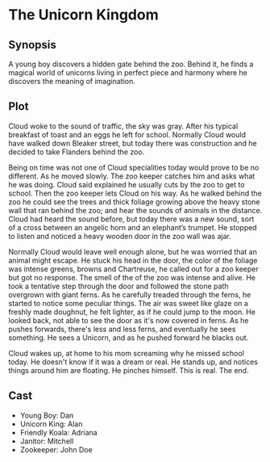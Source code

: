 # The Unicorn Kingdom

## Synopsis

A young boy discovers a hidden gate behind the zoo.
Behind it, he finds a magical world of unicorns living in perfect piece and harmony where he discovers the meaning of imagination.

## Plot

Cloud woke to the sound of traffic, the sky was gray.
After his typical breakfast of toast and an eggs he left for school.
Normally Cloud would have walked down Bleaker street, but today there was construction and he decided to take Flanders behind the zoo.

Being on time was not one of Cloud specialities today would prove to be no different.
As he moved slowly. The zoo keeper catches him and asks what he was doing. Cloud said explained he usually cuts by the zoo to get to school. Then the zoo keeper lets Cloud on his way.
As he walked behind the zoo he could see the trees and thick foliage growing above the heavy stone wall that ran behind the zoo; and hear the sounds of animals in the distance. 
Cloud had heard the sound before, but today there was a new sound, sort of a cross between an angelic horn and an elephant’s trumpet.
He stopped to listen and noticed a heavy wooden door in the zoo wall was ajar.

Normally Cloud would leave well enough alone, but he was worried that an animal might escape.
He stuck his head in the door, the color of the foliage was intense greens, browns and Chartreuse, he called out for a zoo keeper but got no response.
The smell of the of the zoo was intense and alive.
He took a tentative step through the door and followed the stone path overgrown with giant ferns.
As he carefully treaded through the ferns, he started to notice some peculiar things. The air was sweet like glaze on a freshly made doughnut, he felt lighter, as if he could jump to the moon. He looked back, not able to see the door as it's now covered in ferns. As he pushes forwards, there's less and less ferns, and eventually he sees something. He sees a Unicorn, and as he pushed forward he blacks out.

Cloud wakes up, at home to his mom screaming why he missed school today. He doesn't know if it was a dream or real.
He stands up, and notices things around him are floating. He pinches himself.
This is real.
The end.

## Cast

* Young Boy: Dan
* Unicorn King: Alan
* Friendly Koala: Adriana
* Janitor: Mitchell
* Zookeeper: John Doe
